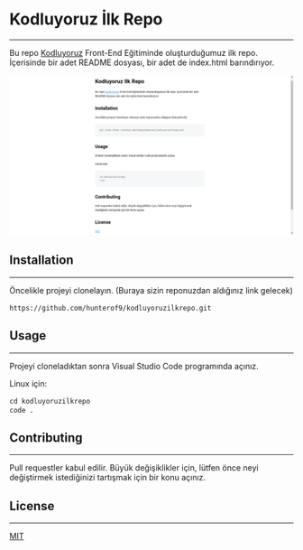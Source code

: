 # Kodluyoruz İlk Repo
---------------------
Bu repo [Kodluyoruz](https://www.kodluyoruz.org) Front-End Eğitiminde oluşturduğumuz ilk repo. İçerisinde bir adet README dosyası, bir adet de index.html barındırıyor.

![Örnek Proje](https://raw.githubusercontent.com/Kodluyoruz/taskforce/main/git/odev1/figures/markdown.png)

## Installation
-----------------------
Öncelikle projeyi clonelayın. (Buraya sizin reponuzdan aldığınız link gelecek)

```
https://github.com/hunterof9/kodluyoruzilkrepo.git
```
## Usage
---------------
Projeyi cloneladıktan sonra Visual Studio Code programında açınız.

Linux için:

```
cd kodluyoruzilkrepo
code .
```
## Contributing
----------------------
Pull requestler kabul edilir. Büyük değişiklikler için, lütfen önce neyi değiştirmek istediğinizi tartışmak için bir konu açınız.

## License
---------------------------
[MIT](https://choosealicense.com/licenses/mit/)